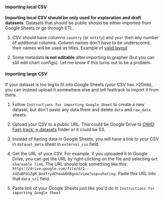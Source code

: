 #### Importing local CSV

**Importing local CSV should be only used for exploration and draft datasets.** Datasets that should be public should be either imported from Google Sheets or go through ETL.

1. CSV should have columns `country` (or `entity`) and `year` then any number of additional columns. Column names don't have to be underscored, their names will be used as titles. Example of [valid layout](https://ourworldindata.org/uploads/2016/02/ourworldindata_multi-var.png)

2. Some metadata **is not editable** after importing to grapher (but you can still edit chart configs). Let me know if this turns out to be a problem.

#### Importing large CSV

If your dataset is too big to fit into Google Sheets (your CSV has >20mb), you can instead upload it somewhere else and tell fasttrack to import it from there.

1. Follow `Instructions for importing Google Sheet` to create a new dataset, but don't paste any data there and delete `data` and `raw_data` sheets.

2. Upload your CSV to a public URL. This could be Google Drive to [OWID Fast-track -> datasets](https://drive.google.com/drive/folders/1OeK3wsNnaHFCOTQlxHjqgZuFS9gvPhaI?usp=share_link) folder or it could be S3.

3. Instead of having data in Google Sheets, you will have a link to your CSV in `dataset_meta` sheet in `external_csv` field.

4. Get the URL of your CSV. For example, if you uploaded it to Google Drive, you can get the URL by right-clicking on the file and selecting `Get shareable link`. The URL should look something like this: `https://drive.google.com/file/d/1--xdZuBFD1ZgM_8e4frydCheab6KBgnU/view?usp=sharing`. Paste this URL into that `data_url` field.

5. Paste link of your Google Sheets just like you'd do in `Instructions for importing Google Sheet`
